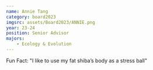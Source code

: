 ```yaml
---
name: Annie Tang
category: board2023
imgsrc: assets/Board2023/ANNIE.png
year: 23-24
position: Senior Advisor
majors:
    - Ecology & Evolution
---
```


Fun Fact: "I like to use my fat shiba’s body as a stress ball"
